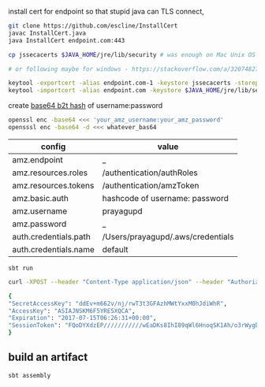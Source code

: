 
install cert for endpoint so that stupid java can TLS connect, 

```bash
git clone https://github.com/escline/InstallCert
javac InstallCert.java
java InstallCert endpoint.com:443

cp jssecacerts $JAVA_HOME/jre/lib/security # was enough on Mac Unix OS

# or following maybe for windows - https://stackoverflow.com/a/32074827/432903

keytool -exportcert -alias endpoint.com-1 -keystore jssecacerts -storepass changeit -file endpoint.com.cert
keytool -importcert -alias endpoint.com -keystore $JAVA_HOME/jre/lib/security/cacerts -storepass changeit -file endpoint.com.cert

```

create [base64 b2t hash](https://wiki.openssl.org/index.php/Enc#Base64_Encoding) of username:password

```bash
openssl enc -base64 <<< 'your_amz_username:your_amz_password'
opensssl enc -base64 -d <<< whatever_bas64
```

| config                |  value                                |
|-----------------------|---------------------------------------|
| amz.endpoint          | _                                     |
| amz.resources.roles   | /authentication/authRoles             |
| amz.resources.tokens  | /authentication/amzToken              |
| amz.basic.auth        | hashcode of username: password        |
| amz.username          | prayagupd                             |
| amz.password          | _                                     |
| auth.credentials.path | /Users/prayagupd/.aws/credentials     |
| auth.credentials.name | default                               |

```
sbt run
```

```bash
curl -XPOST --header "Content-Type application/json" --header "Authorization: Basic base64_hash" -d '{"Role":"arn:aws:iam::accountId:role/SomeRole","Principal":"arn:aws:iam::accountId:saml-provider/DWM"}' https://pbcld-awstoken.duwamish.net/authentication/awsToken

{
"SecretAccessKey": "ddEv+m662v/nj/rwT3t3GFAzhMWtYxxM0hJdiWhR", 
"AccessKey": "ASIAJNSKM6F5YRE5XQCA", 
"Expiration": "2017-07-15T06:26:31+00:00", 
"SessionToken": "FQoDYXdzEP///////////wEaDKs8IhI89qWl6HnoqSK1Ah/o3rWygDoX9KkrzrRH7FV4G2QCM1vNuTc6vPvEOME0vPkJjmnGscXwQSTW6VfGEF4wnn7elXttWO7j+YykUrZCmI6CZpgdeUf9eVUz0OazpgEyDjVmYJ70cFXFD+bQM6ezkAOEfV8gFCl8roi0aKTA4OgHoSZre2E8N54sZg5olC4d2wuxhRuZNM/w0rauntgUTMWCFGuO+7j5gsu3vjSYBOURkRVPPN1BJTXGW/5j+Bf8tJIRtshl8S4OXYLXvgzTtHZqOwpEmlz/V+YQqdbK/fasS0wbZ9zTBohbUX/f8EggMQsrdgtOxm2mkPzn6q2fYKtB3eT7B9gxXiC7O6t6ggEHCs9q4lT4BwI8TqLX2eoJCCmMiuI6NgwKjUydU8bWesq22BwF9IcvpgxlcD1x+wEhBSiHz6bLBQ=="
}
```

build an artifact
-----------------

```bash
sbt assembly
```